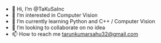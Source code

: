 - 👋 Hi, I’m @TaKuSaInc
- 👀 I’m interested in Computer Vision
- 🌱 I’m currently learning Python and C++ / Computer Vision
- 💞️ I’m looking to collaborate on no idea
- 📫 How to reach me tarunkumarsahu32@gmail.com

<!---
TaKuSaInc/TaKuSaInc is a ✨ special ✨ repository because its `README.md` (this file) appears on your GitHub profile.
You can click the Preview link to take a look at your changes.
--->
